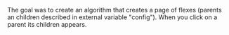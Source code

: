 The goal was to create an algorithm that creates a page of flexes (parents an children described in external variable "config"). When you click on a parent its children appears.
